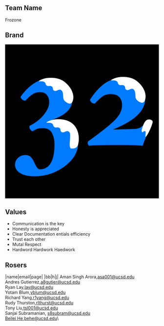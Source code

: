 ## Team Name
Frozone

## Brand
![img](branding/frozone32.png)

## Values
* Communication is the key
* Honesty is appreciated
* Clear Documentation entials efficiency
* Trust each other
* Mutal Respect
* Hardword Hardwork Haedwork

## Rosers
|name|email|page|
|bb|h|j|
Aman Singh Arora,asa001@ucsd.edu\
Andres Gutierrez,a8gutier@ucsd.edu\
Ryan Lay,lay@ucsd.edu\
Yotam Blum,yblum@ucsd.edu\
Richard Yang,r1yang@ucsd.edu\
Rudy Thurston,rlthurst@ucsd.edu\
Tony Liu,tsl001@ucsd.edu\
Sanjai Subramanian, s8subram@ucsd.edu\
[Beilei He](https://hebilli.github.io/GitHub-Pages-project/),behe@ucsd.edu\
